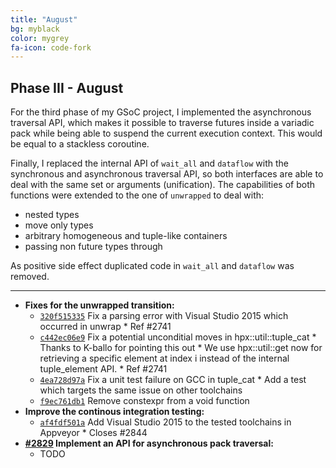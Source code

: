 ```yaml
---
title: "August"
bg: myblack
color: mygrey
fa-icon: code-fork
---
```


## Phase III - August

For the third phase of my GSoC project, I implemented the asynchronous traversal API,
which makes it possible to traverse futures inside a variadic pack while being able
to suspend the current execution context. This would be equal to a stackless coroutine.

Finally, I replaced the internal API of `wait_all` and `dataflow` with the synchronous and  asynchronous traversal API, so both interfaces are able to deal with the same set or arguments (unification).
The capabilities of both functions were extended to the one of `unwrapped` to deal with:

- nested types
- move only types
- arbitrary homogeneous and tuple-like containers
- passing non future types through

As positive side effect duplicated code in `wait_all` and `dataflow` was removed.

***

- **Fixes for the unwrapped transition:**
  - [`320f515335`](https://github.com/STEllAR-GROUP/hpx/commit/320f515335b43f03423fe9714defbbc2920ccc7e) Fix a parsing error with Visual Studio 2015 which occurred in unwrap * Ref #2741
  - [`c442ec06e9`](https://github.com/STEllAR-GROUP/hpx/commit/c442ec06e9f3974cf8ffc64c9cf25c6d54f61124) Fix a potential unconditial moves in hpx::util::tuple_cat * Thanks to K-ballo for pointing this out * We use hpx::util::get now for retrieving a specific   element at index i instead of the internal   tuple_element API. * Ref #2741
  - [`4ea728d97a`](https://github.com/STEllAR-GROUP/hpx/commit/4ea728d97aea6e3c5d13a879da7fbabae78df5eb) Fix a unit test failure on GCC in tuple_cat * Add a test which targets the same issue on other toolchains
  - [`f9ec761db1`](https://github.com/STEllAR-GROUP/hpx/commit/f9ec761db110d2766dee75299322158e0e67ab0f) Remove constexpr from a void function
- **Improve the continous integration testing:**
  - [`af4fdf501a`](https://github.com/STEllAR-GROUP/hpx/commit/af4fdf501a7407b130b444a9be0f984ac8844ea1) Add Visual Studio 2015 to the tested toolchains in Appveyor * Closes #2844
- **[#2829](https://github.com/STEllAR-GROUP/hpx/pull/2829) Implement an API for asynchronous pack traversal:**
  - TODO

